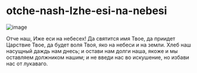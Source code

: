 # otche-nash-Izhe-esi-na-nebesi
![image](https://github.com/GlebKom/otche-nash-Izhe-esi-na-nebesi/assets/113019811/5cbf1504-d3cd-4834-b193-e41fd6782e42)


Отче наш, Иже еси на небесех!
Да святится имя Твое, да приидет Царствие Твое, да будет воля Твоя, яко на небеси и на земли. Хлеб наш насущный даждь нам днесь; и остави нам долги наша, якоже и мы оставляем должником нашим; и не введи нас во искушение, но избави нас от лукаваго.
